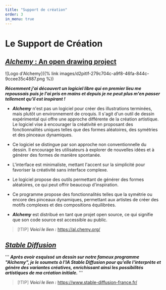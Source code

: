 ```yaml
---
title: "Support de création"
order: 3
in_menu: true
---
```

# Le Support de Création

## <ins>***Alchemy*** : An open drawing project<ins>

![Logo d'Alchemy]({% link images/d2pitlf-279c704c-a9f8-46fa-844c-9ccee35c4887.png %})


***Récemment j'ai découvert un logiciel libre qui en premier lieu me repoussais puis je l'ai pris en mains et depuis je ne peut plus m'en passer tellement qu'il est inspirant !***


- ***Alchemy*** n'est pas un logiciel pour créer des illustrations terminées, mais plutôt un environnement de croquis. 
Il s'agit d'un outil de dessin expérimental qui offre une approche différente de la création artistique. Le logiciel vise à encourager la créativité en proposant des fonctionnalités uniques telles que des formes aléatoires, des symétries et des pinceaux dynamiques.

- Ce logiciel se distingue par son approche non conventionnelle du dessin. Il encourage les utilisateurs à explorer de nouvelles idées et à générer des formes de manière spontanée.

- L'interface est minimaliste, mettant l'accent sur la simplicité pour favoriser la créativité sans interface complexe.

- Le logiciel propose des outils permettant de générer des formes aléatoires, ce qui peut offrir beaucoup d'inspiration.

- Ce programme propose des fonctionnalités telles que la symétrie ou encore des pinceaux dynamiques, permettant aux artistes de créer des motifs complexes et des compositions équilibrées.

- ***Alchemy*** est distribué en tant que projet open source, ce qui signifie que son code source est accessible au public. 

> [!TIP] ***Voici le lien :***
<https://al.chemy.org/> 

## <ins> ***Stable Diffusion*** <ins>

'''
***Après avoir esquissé un dessin sur notre fameux programme "Alchemy", je le soumets à l'IA Stable Diffusion pour qu'elle l'interprète et génère des variantes créatives, enrichissant ainsi les possibilités artistiques de ma création initiale.***
'''
> [!TIP] ***Voici le lien :***
<https://www.stable-diffusion-france.fr/> 